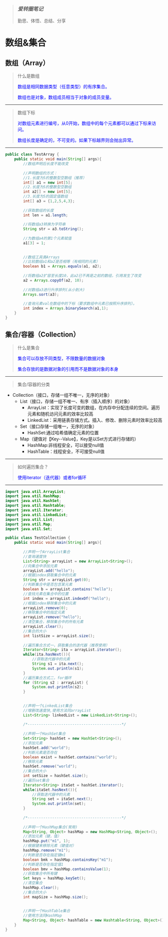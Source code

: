 > ### *爱转圈笔记*
> 勤思、体悟、总结、分享

# 数组&集合

## 数组（Array）
> <p>什么是数组</p>
> <p style="color:blue">数组是相同数据类型（任意类型）的有序集合。</p>
> <p style="color:blue">数组也是对象，数组成员相当于对象的成员变量。</p>

***

> <p>数组下标</p>
> <p style="color:blue">对数组元素进行编号，从0开始，数组中的每个元素都可以通过下标来访问。</p>
> <p style="color:blue">数组长度是确定的，不可变的。如果下标越界则会抛出异常。</p>

***

```java
public class TestArray {
	public static void main(String[] args){
		//数组声明后长度不能改变
		
		//声明数组的方式：
		//1.长度为5的整数型空数组（推荐）
		int[] a1 = new int[5];
		//2.长度为5的整数型空数组
		int a2[] = new int[5];
		//3.长度为5的固定值数组
		int[] a3 = {1,2,5,4,3};
		
		//获取数组的长度
		int len = a1.length;
		
		//将数组a3转换为字符串
		String str = a3.toString();
		
		//为数组a4的第1个元素赋值
		a1[3] = 1;
		
		
		//数组工具类Arrays
		//比较数组a1和a2是否相等（有相同的元素）
		boolean b1 = Arrays.equals(a1, a2);
		
		//将数组a2扩容至长度10，此a2已不再是之前的数组，引用发生了改变
		a2 = Arrays.copyOf(a2, 10);
		
		//对数组a3进行升序排列(从小到大)
		Arrays.sort(a3);
		
		//查询元素val在数组中的下标（要求数组中元素已按照升序排列）。
		int index = Arrays.binarySearch(a1,1);
	}
}
```

## 集合/容器（Collection）
> <p>什么是集合</p>
> <p style="color:blue">集合可以存放不同类型，不限数量的数据对象</p>
> <p style="color:blue">集合存放的是数据对象的引用而不是数据对象的本身</p>

***

> <p>集合/容器的分类</p>
- Collection（接口，存储一组不唯一，无序的对象）
    - List（接口，存储一组不唯一、有序（插入顺序）的对象）
        - ArrayList：实现了长度可变的数组，在内存中分配连续的空间。遍历元素和随机访问元素的效率比较高
        - LinkedList：采用链表存储方式。插入、修改、删除元素时效率比较高
    - Set（接口存储一组唯一，无序的对象）
        - HashSet:通过哈希值确定元素的位置
    - Map（键值对【Key--Value】，Key是以Set方式进行存储的）
        - HashMap:非线程安全，可以接受null值
        - HashTable：线程安全，不可接受null值

***

> <p>如何遍历集合？</p>
> <p style="color:blue">使用iterator（迭代器）或者for循环</p>

***

```java
import java.util.ArrayList;
import java.util.HashMap;
import java.util.HashSet;
import java.util.Hashtable;
import java.util.Iterator;
import java.util.LinkedList;
import java.util.List;
import java.util.Map;
import java.util.Set;

public class TestCollection {
	public static void main(String[] args){
		
		//声明一个ArrayList集合
		//查询速度快
		List<String> arrayList = new ArrayList<String>();
		//向集合中添加元素
		arrayList.add("hello");
		//根据index获取集合中的元素
		String str = arrayList.get(0);
		//判断集合中是否包含某元素
		boolean b = arrayList.contains("hello");
		//查找元素在集合中的位置
		int index = arrayList.indexOf("hello");
		//根据index移除集合中的元素
		arrayList.remove(0);
		//移除集合中的指定元素
		arrayList.remove("hello");
		//清空集合，移除集合中的所有元素
		arrayList.clear();
		//集合的大小
		int listSize = arrayList.size();
		
		//遍历集合方式一，获取集合的迭代器（推荐使用）
		Iterator<String> ita = arrayList.iterator();
		while(ita.hasNext()){
			//获取迭代器中的元素
			String s1 = ita.next();
			System.out.println(s1);
		}
		//遍历集合方式二，for循环
		for (String s2 : arrayList) {
			System.out.println(s2);
		}
		
		
		//声明一个LinkedList集合
		//增删改速度快,使用方法同arrayList
		List<String> linkedList = new LinkedList<String>();
		
		/*------------------------------------------*/		
		
		//声明一个HashSet集合
		Set<String> hashSet = new HashSet<String>();
		//添加元素
		hashSet.add("world");
		//判断元素是否存在
		boolean exist = hashSet.contains("world");
		//移除元素
		hashSet.remove("world");
		//集合的大小
		int setSize = hashSet.size();
		//遍历set集合
		Iterator<String> itaSet = hashSet.iterator();
		while(itaSet.hasNext()){
			//获取迭代器中的元素
			String set = itaSet.next();
			System.out.println(set);
		}
		
		/*------------------------------------------*/		
		
		//声明一个HashMap集合(常用)
		Map<String, Object> hashMap = new HashMap<String, Object>();
		//添加元素（键，值）
		hashMap.put("m1", 1);
		//根据键来移除元素（键值对）
		hashMap.remove("m1");
		//判断是否存在指定键m1
		boolean bmk = hashMap.containsKey("m1");
		//判断是否存在指定值1
		boolean bmv = hashMap.containsValue(1);
		//获取集合中所有键
		Set keys = hashMap.keySet();
		//清空集合
		hashMap.clear();
		//集合的大小
		int mapSize = hashMap.size();
		
		
		//声明一个HashTable集合
		//使用方法同HashMap
		Map<String, Object> hashTable = new Hashtable<String, Object>();
	}
}
```


